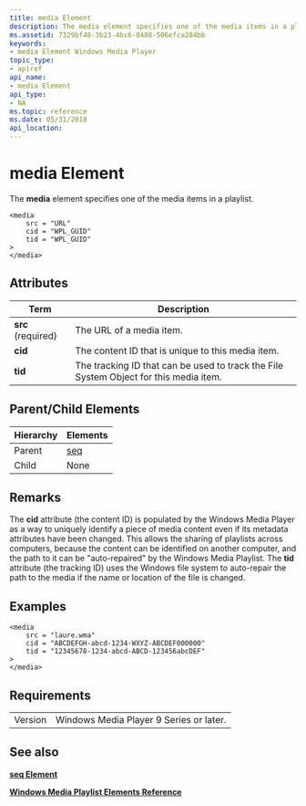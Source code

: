 ```yaml
---
title: media Element
description: The media element specifies one of the media items in a playlist.
ms.assetid: 7329bf48-3b23-4bc6-8488-506efca284bb
keywords:
- media Element Windows Media Player
topic_type:
- apiref
api_name:
- media Element
api_type:
- NA
ms.topic: reference
ms.date: 05/31/2018
api_location: 
---
```


# media Element

The **media** element specifies one of the media items in a playlist.

``` syntax
<media
    src = "URL"
    cid = "WPL_GUID"
    tid = "WPL_GUID"
>
</media>
```

## Attributes



| Term                                                                                                                       | Description                                                                                      |
|----------------------------------------------------------------------------------------------------------------------------|--------------------------------------------------------------------------------------------------|
| <span id="src__required______________"></span><span id="SRC__REQUIRED______________"></span>**src** (required) <br/> | The URL of a media item.<br/>                                                              |
| <span id="cid"></span><span id="CID"></span>**cid**<br/>                                                             | The content ID that is unique to this media item.<br/>                                     |
| <span id="tid"></span><span id="TID"></span>**tid**<br/>                                                             | The tracking ID that can be used to track the File System Object for this media item.<br/> |



 

## Parent/Child Elements



| Hierarchy | Elements               |
|-----------|------------------------|
| Parent    | [seq](seq-element.md) |
| Child     | None                   |



 

## Remarks

The **cid** attribute (the content ID) is populated by the Windows Media Player as a way to uniquely identify a piece of media content even if its metadata attributes have been changed. This allows the sharing of playlists across computers, because the content can be identified on another computer, and the path to it can be "auto-repaired" by the Windows Media Playlist. The **tid** attribute (the tracking ID) uses the Windows file system to auto-repair the path to the media if the name or location of the file is changed.

## Examples


```
<media
    src = "laure.wma"
    cid = "ABCDEFGH-abcd-1234-WXYZ-ABCDEF000000"
    tid = "12345678-1234-abcd-ABCD-123456abcDEF"
>
</media>
```



## Requirements



|                    |                                                    |
|--------------------|----------------------------------------------------|
| Version<br/> | Windows Media Player 9 Series or later.<br/> |



## See also

<dl> <dt>

[**seq Element**](seq-element.md)
</dt> <dt>

[**Windows Media Playlist Elements Reference**](windows-media-playlist-elements-reference.md)
</dt> </dl>

 

 






